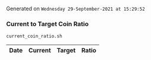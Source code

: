 Generated on `Wednesday 29-September-2021 at 15:29:52`

### Current to Target Coin Ratio
`current_coin_ratio.sh`

Date|Current|Target|Ratio
---|---|---|---
